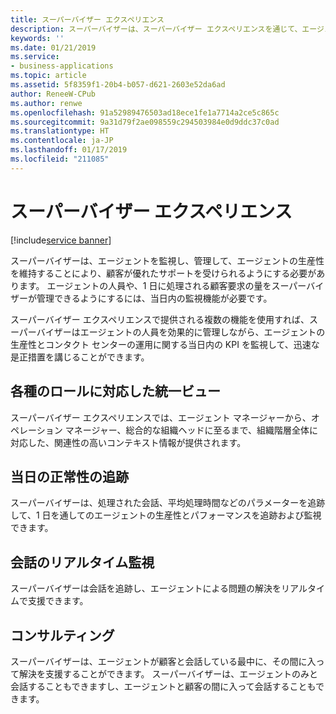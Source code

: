 ```yaml
---
title: スーパーバイザー エクスペリエンス
description: スーパーバイザーは、スーパーバイザー エクスペリエンスを通じて、エージェントの人員を効果的に管理しながら、エージェントの生産性に関する当日内の KPI を監視して、迅速な是正措置を講じることができます。
keywords: ''
ms.date: 01/21/2019
ms.service:
- business-applications
ms.topic: article
ms.assetid: 5f8359f1-20b4-b057-d621-2603e52da6ad
author: ReneeW-CPub
ms.author: renwe
ms.openlocfilehash: 91a52989476503ad18ece1fe1a7714a2ce5c865c
ms.sourcegitcommit: 9a31d79f2ae098559c294503984e0d9ddc37c0ad
ms.translationtype: HT
ms.contentlocale: ja-JP
ms.lasthandoff: 01/17/2019
ms.locfileid: "211085"
---
```

#  <a name="supervisor-experiences"></a>スーパーバイザー エクスペリエンス
[!include[service banner](../../includes/service.md)]



スーパーバイザーは、エージェントを監視し、管理して、エージェントの生産性を維持することにより、顧客が優れたサポートを受けられるようにする必要があります。 エージェントの人員や、1 日に処理される顧客要求の量をスーパーバイザーが管理できるようにするには、当日内の監視機能が必要です。

スーパーバイザー エクスペリエンスで提供される複数の機能を使用すれば、スーパーバイザーはエージェントの人員を効果的に管理しながら、エージェントの生産性とコンタクト センターの運用に関する当日内の KPI を監視して、迅速な是正措置を講じることができます。 

## <a name="unified-views-for-different-roles"></a>各種のロールに対応した統一ビュー

スーパーバイザー エクスペリエンスでは、エージェント マネージャーから、オペレーション マネージャー、総合的な組織ヘッドに至るまで、組織階層全体に対応した、関連性の高いコンテキスト情報が提供されます。

## <a name="intraday-health-tracking"></a>当日の正常性の追跡

スーパーバイザーは、処理された会話、平均処理時間などのパラメーターを追跡して、1 日を通してのエージェントの生産性とパフォーマンスを追跡および監視できます。

## <a name="real-time-conversation-monitoring"></a>会話のリアルタイム監視 

スーパーバイザーは会話を追跡し、エージェントによる問題の解決をリアルタイムで支援できます。 

## <a name="consult"></a>コンサルティング

スーパーバイザーは、エージェントが顧客と会話している最中に、その間に入って解決を支援することができます。 スーパーバイザーは、エージェントのみと会話することもできますし、エージェントと顧客の間に入って会話することもできます。
